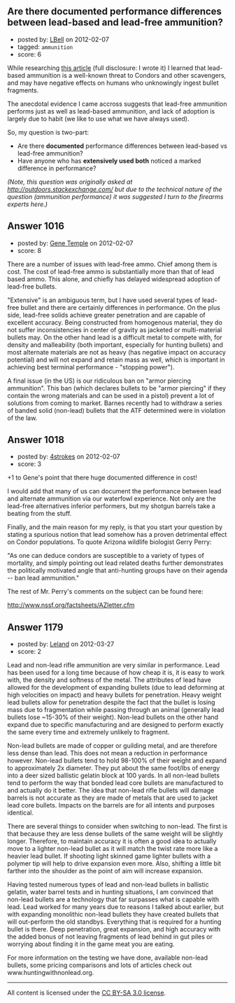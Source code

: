 ## Are there documented performance differences between lead-based and lead-free ammunition?

- posted by: [LBell](https://stackexchange.com/users/-1/420-lbell) on 2012-02-07
- tagged: `ammunition`
- score: 6

While researching [this article][1] (full disclosure: I wrote it) I learned that lead-based ammunition is a well-known threat to Condors and other scavengers, and may have negative effects on humans who unknowingly ingest bullet fragments.

The anecdotal evidence I came accross suggests that lead-free ammunition performs just as well as lead-based ammunition, and lack of adoption is largely due to habit (we like to use what we have always used).

So, my question is two-part:

- Are there **documented** performance differences between lead-based vs lead-free ammunition?
- Have anyone who has **extensively used both** noticed a marked difference in performance?

*(Note, this question was originally asked at http://outdoors.stackexchange.com/ but due to the technical nature of the question (ammunition performance) it was suggested I turn to the firearms experts here.)*

  [1]: http://www.insideoutsidemag.com/issues/2007/June_July/Dodging_Another_Bullet/


## Answer 1016

- posted by: [Gene Temple](https://stackexchange.com/users/-1/254-gene-temple) on 2012-02-07
- score: 8

<p>There are a number of issues with lead-free ammo.  Chief among them is cost.  The cost of lead-free ammo is substantially more than that of lead based ammo.  This alone, and chiefly has delayed widespread adoption of lead-free bullets.</p>

<p>"Extensive" is an ambiguous term, but I have used several types of lead-free bullet and there are certainly differences in performance.  On the plus side, lead-free solids achieve greater penetration and are capable of excellent accuracy.  Being constructed from homogenous material, they do not suffer inconsistencies in center of gravity as jacketed or multi-material bullets may.  On the other hand lead is a difficult metal to compete with, for density and malleability (both important, especially for hunting bullets) and most alternate materials are not as heavy (has negative impact on accuracy potential) and will not expand and retain mass as well, which is important in achieving best terminal performance - "stopping power").  </p>

<p>A final issue (in the US) is our ridiculous ban on "armor piercing ammunition".  This ban (which declares bullets to be "armor piercing" if they contain the wrong materials and can be used in a pistol) prevent a lot of solutions from coming to market.  Barnes recently had to withdraw a series of banded solid (non-lead) bullets that the ATF determined were in violation of the law.</p>



## Answer 1018

- posted by: [4strokes](https://stackexchange.com/users/-1/418-4strokes) on 2012-02-07
- score: 3

<p>+1 to Gene's point that there huge documented difference in cost! </p>

<p>I would add that many of us can document the performance between lead and alternate ammunition via our waterfowl experience. Not only are the lead-free alternatives inferior performers, but my shotgun barrels take a beating from the stuff.</p>

<p>Finally, and the main reason for my reply, is that you start your question by stating a spurious notion that lead somehow has a proven detrimental effect on Condor populations. To quote Arizona wildlife biologist Gerry Perry:</p>

<p>"As one can deduce condors are susceptible to a variety of types of mortality, and simply pointing out lead related deaths further demonstrates the politically motivated angle that anti-hunting groups have on their agenda -- ban lead ammunition."</p>

<p>The rest of Mr. Perry's comments on the subject can be found here:</p>

<p><a href="http://www.nssf.org/factsheets/AZletter.cfm" rel="nofollow">http://www.nssf.org/factsheets/AZletter.cfm</a> </p>



## Answer 1179

- posted by: [Leland](https://stackexchange.com/users/-1/498-leland) on 2012-03-27
- score: 2

<p>Lead and non-lead rifle ammunition are very similar in performance. Lead has been used for a long time because of how cheap it is, it is easy to work with, the density and softness of the metal. The attributes of lead have allowed for the development of expanding bullets (due to lead deforming at high velocities on impact) and heavy bullets for penetration. Heavy weight lead bullets allow for penetration despite the fact that the bullet is losing mass due to fragmentation while passing through an animal (generally lead bullets lose ~15-30% of their weight). Non-lead bullets on the other hand expand due to specific manufacturing and are designed to perform exactly the same every time and extremely unlikely to fragment. </p>

<p>Non-lead bullets are made of copper or guilding metal, and are therefore less dense than lead. This does not mean a reduction in performance however. Non-lead bullets tend to hold 98-100% of their weight and expand to approximately 2x diameter. They put about the same foot/lbs of energy into a deer sized ballistic gelatin block at 100 yards. In all non-lead bullets tend to perform the way that bonded lead core bullets are manufactured to and actually do it better. The idea that non-lead rifle bullets will damage barrels is not accurate as they are made of metals that are used to jacket lead core bullets. Impacts on the barrels are for all intents and purposes identical. </p>

<p>There are several things to consider when switching to non-lead. The first is that because they are less dense bullets of the same weight will be slightly longer. Therefore, to maintain accuracy it is often a good idea to actually move to a lighter non-lead bullet as it will match the twist rate more like a heavier lead bullet. If shooting light skinned game lighter bullets with a polymer tip will help to drive expansion even more. Also, shifting a little bit farther into the shoulder as the point of aim will increase expansion.  </p>

<p>Having tested numerous types of lead and non-lead bullets in ballistic gelatin, water barrel tests and in hunting situations, I am convinced that non-lead bullets are a technology that far surpasses what is capable with lead. Lead worked for many years due to reasons I talked about earlier, but with expanding monolithic non-lead bullets they have created bullets that will out-perform the old standbys. Everything that is required for a hunting bullet is there. Deep penetration, great expansion, and high accuracy with the added bonus of not leaving fragments of lead behind in gut piles or worrying about finding it in the game meat you are eating.</p>

<p>For more information on the testing we have done, available non-lead bullets, some pricing comparisons and lots of articles check out www.huntingwithnonlead.org.</p>




---

All content is licensed under the [CC BY-SA 3.0 license](https://creativecommons.org/licenses/by-sa/3.0/).
